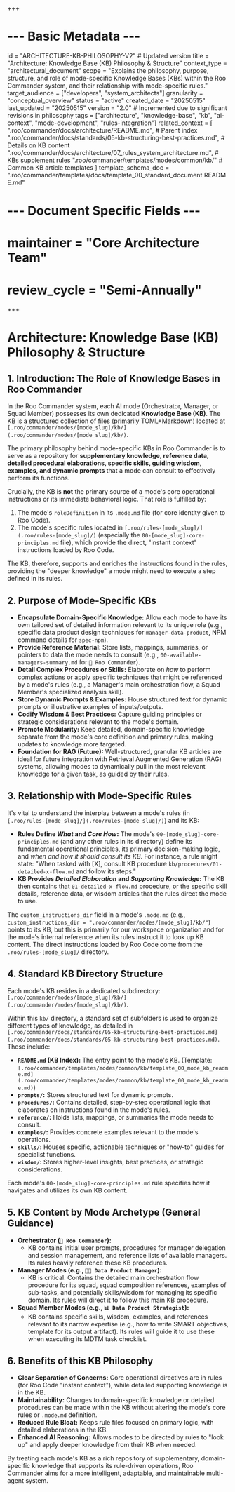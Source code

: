 +++
# --- Basic Metadata ---
id = "ARCHITECTURE-KB-PHILOSOPHY-V2" # Updated version
title = "Architecture: Knowledge Base (KB) Philosophy & Structure"
context_type = "architectural_document"
scope = "Explains the philosophy, purpose, structure, and role of mode-specific Knowledge Bases (KBs) within the Roo Commander system, and their relationship with mode-specific rules."
target_audience = ["developers", "system_architects"]
granularity = "conceptual_overview"
status = "active"
created_date = "20250515"
last_updated = "20250515"
version = "2.0" # Incremented due to significant revisions in philosophy
tags = ["architecture", "knowledge-base", "kb", "ai-context", "mode-development", "rules-integration"]
related_context = [
    ".roo/commander/docs/architecture/README.md", # Parent index
    ".roo/commander/docs/standards/05-kb-structuring-best-practices.md", # Details on KB content
    ".roo/commander/docs/architecture/07_rules_system_architecture.md", # KBs supplement rules
    ".roo/commander/templates/modes/common/kb/" # Common KB article templates
]
template_schema_doc = ".roo/commander/templates/docs/template_00_standard_document.README.md"
# --- Document Specific Fields ---
# maintainer = "Core Architecture Team"
# review_cycle = "Semi-Annually"
+++

# Architecture: Knowledge Base (KB) Philosophy & Structure

## 1. Introduction: The Role of Knowledge Bases in Roo Commander

In the Roo Commander system, each AI mode (Orchestrator, Manager, or Squad Member) possesses its own dedicated **Knowledge Base (KB)**. The KB is a structured collection of files (primarily TOML+Markdown) located at `[.roo/commander/modes/[mode_slug]/kb/](.roo/commander/modes/[mode_slug]/kb/)`.

The primary philosophy behind mode-specific KBs in Roo Commander is to serve as a repository for **supplementary knowledge, reference data, detailed procedural elaborations, specific skills, guiding wisdom, examples, and dynamic prompts** that a mode can consult to effectively perform its functions.

Crucially, the KB is **not** the primary source of a mode's core operational instructions or its immediate behavioral logic. That role is fulfilled by:
1.  The mode's `roleDefinition` in its `.mode.md` file (for core identity given to Roo Code).
2.  The mode's specific rules located in `[.roo/rules-[mode_slug]/](.roo/rules-[mode_slug]/)` (especially the `00-[mode_slug]-core-principles.md` file), which provide the direct, "instant context" instructions loaded by Roo Code.

The KB, therefore, supports and enriches the instructions found in the rules, providing the "deeper knowledge" a mode might need to execute a step defined in its rules.

## 2. Purpose of Mode-Specific KBs

*   **Encapsulate Domain-Specific Knowledge:** Allow each mode to have its own tailored set of detailed information relevant to its unique role (e.g., specific data product design techniques for `manager-data-product`, NPM command details for `spec-npm`).
*   **Provide Reference Material:** Store lists, mappings, summaries, or pointers to data the mode needs to consult (e.g., `00-available-managers-summary.md` for `👑 Roo Commander`).
*   **Detail Complex Procedures or Skills:** Elaborate on *how* to perform complex actions or apply specific techniques that might be referenced by a mode's rules (e.g., a Manager's main orchestration flow, a Squad Member's specialized analysis skill).
*   **Store Dynamic Prompts & Examples:** House structured text for dynamic prompts or illustrative examples of inputs/outputs.
*   **Codify Wisdom & Best Practices:** Capture guiding principles or strategic considerations relevant to the mode's domain.
*   **Promote Modularity:** Keep detailed, domain-specific knowledge separate from the mode's core definition and primary rules, making updates to knowledge more targeted.
*   **Foundation for RAG (Future):** Well-structured, granular KB articles are ideal for future integration with Retrieval Augmented Generation (RAG) systems, allowing modes to dynamically pull in the most relevant knowledge for a given task, as guided by their rules.

## 3. Relationship with Mode-Specific Rules

It's vital to understand the interplay between a mode's rules (in `[.roo/rules-[mode_slug]/](.roo/rules-[mode_slug]/)`) and its KB:

*   **Rules Define *What* and *Core How*:** The mode's `00-[mode_slug]-core-principles.md` (and any other rules in its directory) define its fundamental operational principles, its primary decision-making logic, and *when and how it should consult its KB*. For instance, a rule might state: "When tasked with [X], consult KB procedure `kb/procedures/01-detailed-x-flow.md` and follow its steps."
*   **KB Provides *Detailed Elaboration* and *Supporting Knowledge*:** The KB then contains that `01-detailed-x-flow.md` procedure, or the specific skill details, reference data, or wisdom articles that the rules direct the mode to use.

The `custom_instructions_dir` field in a mode's `.mode.md` (e.g., `custom_instructions_dir = ".roo/commander/modes/[mode_slug]/kb/"`) points to its KB, but this is primarily for our workspace organization and for the mode's internal reference when its rules instruct it to look up KB content. The direct instructions loaded by Roo Code come from the `.roo/rules-[mode_slug]/` directory.

## 4. Standard KB Directory Structure

Each mode's KB resides in a dedicated subdirectory: `[.roo/commander/modes/[mode_slug]/kb/](.roo/commander/modes/[mode_slug]/kb/)`.

Within this `kb/` directory, a standard set of subfolders is used to organize different types of knowledge, as detailed in `[.roo/commander/docs/standards/05-kb-structuring-best-practices.md](.roo/commander/docs/standards/05-kb-structuring-best-practices.md)`. These include:

*   **`README.md` (KB Index):** The entry point to the mode's KB. (Template: `[.roo/commander/templates/modes/common/kb/template_00_mode_kb_readme.md](.roo/commander/templates/modes/common/kb/template_00_mode_kb_readme.md)`)
*   **`prompts/`:** Stores structured text for dynamic prompts.
*   **`procedures/`:** Contains detailed, step-by-step operational logic that elaborates on instructions found in the mode's rules.
*   **`reference/`:** Holds lists, mappings, or summaries the mode needs to consult.
*   **`examples/`:** Provides concrete examples relevant to the mode's operations.
*   **`skills/`:** Houses specific, actionable techniques or "how-to" guides for specialist functions.
*   **`wisdom/`:** Stores higher-level insights, best practices, or strategic considerations.

Each mode's `00-[mode_slug]-core-principles.md` rule specifies how it navigates and utilizes its own KB content.

## 5. KB Content by Mode Archetype (General Guidance)

*   **Orchestrator (`👑 Roo Commander`):**
    *   KB contains initial user prompts, procedures for manager delegation and session management, and reference lists of available managers. Its rules heavily reference these KB procedures.
*   **Manager Modes (e.g., `🧑‍💼 Data Product Manager`):**
    *   KB is critical. Contains the detailed main orchestration flow procedure for its squad, squad composition references, examples of sub-tasks, and potentially skills/wisdom for managing its specific domain. Its rules will direct it to follow this main KB procedure.
*   **Squad Member Modes (e.g., `📊 Data Product Strategist`):**
    *   KB contains specific skills, wisdom, examples, and references relevant to its narrow expertise (e.g., how to write SMART objectives, template for its output artifact). Its rules will guide it to use these when executing its MDTM task checklist.

## 6. Benefits of this KB Philosophy

*   **Clear Separation of Concerns:** Core operational directives are in rules (for Roo Code "instant context"), while detailed supporting knowledge is in the KB.
*   **Maintainability:** Changes to domain-specific knowledge or detailed procedures can be made within the KB without altering the mode's core rules or `.mode.md` definition.
*   **Reduced Rule Bloat:** Keeps rule files focused on primary logic, with detailed elaborations in the KB.
*   **Enhanced AI Reasoning:** Allows modes to be directed by rules to "look up" and apply deeper knowledge from their KB when needed.

By treating each mode's KB as a rich repository of supplementary, domain-specific knowledge that supports its rule-driven operations, Roo Commander aims for a more intelligent, adaptable, and maintainable multi-agent system.